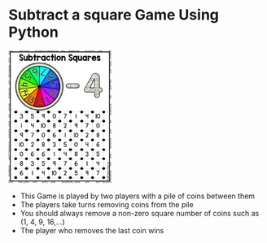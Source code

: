 # Subtract a square Game Using Python

</div>
  <img src="S a S.jpg" width=40%>
</div>

- This Game is played by two players with a pile of coins between them
- The players take turns removing coins from the pile
- You should always remove a non-zero square number of coins such as (1, 4, 9, 16,…)
- The player who removes the last coin wins
